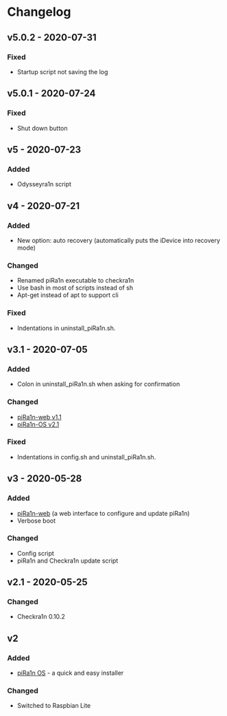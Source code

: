 # Changelog

## v5.0.2 - 2020-07-31
### Fixed
- Startup script not saving the log

## v5.0.1 - 2020-07-24
### Fixed
- Shut down button

## v5 - 2020-07-23
### Added
- Odysseyra1n script

## v4 - 2020-07-21
### Added
- New option: auto recovery (automatically puts the iDevice into recovery mode)
### Changed
- Renamed piRa1n executable to checkra1n
- Use bash in most of scripts instead of sh
- Apt-get instead of apt to support cli
### Fixed
- Indentations in uninstall_piRa1n.sh.

## v3.1 - 2020-07-05
### Added
- Colon in uninstall_piRa1n.sh when asking for confirmation
### Changed
- [piRa1n-web v1.1](https://github.com/raspberryenvoie/piRa1n-web)
- [piRa1n-OS v2.1](https://github.com/raspberryenvoie/piRa1n-OS)
### Fixed
- Indentations in config.sh and uninstall_piRa1n.sh.

## v3 - 2020-05-28
### Added
- [piRa1n-web](https://github.com/raspberryenvoie/piRa1n-web) (a web interface to configure and update piRa1n)
- Verbose boot
### Changed
- Config script
- piRa1n and Checkra1n update script

## v2.1 - 2020-05-25
### Changed
- Checkra1n 0.10.2

## v2
### Added
- [piRa1n OS](https://github.com/raspberryenvoie/piRa1n-OS) - a quick and easy installer
### Changed
- Switched to Raspbian Lite
